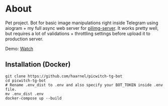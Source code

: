 # About

Pet project. Bot for basic image manipulations right inside Telegram using aiogram + my full async web server for [pilimg-server](https://github.com/haarnel/pilimg-server). It works pretty well, but requires a lot of validations + throttling settings before upload it to production server.

Demo: [Watch](https://vimeo.com/582540139)

## Installation  (Docker)

```shell
git clone https://github.com/haarnel/picwitch-tg-bot
cd picwitch-tg-bot
# Rename .env_dist to .env and also specify your BOT_TOKEN inside .env file.
mv .env_dist .env
docker-compose up --build
```
